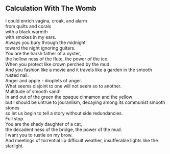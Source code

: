 Calculation With The Womb
-------------------------
I could enrich vagina, croak, and alarm  
from quilts and corals  
with a black warmth  
with smokes in my ears.  
Always you bury through the midnight  
toward the night ignoring guitars.  
You are the harsh father of a oyster,  
the hollow ness of the flute, the power of the ice.  
When you protect like crown perched by the mud.  
And you fashion like a movie and it travels like a garden in the smooth rusted nail.  
Anger and apple - droplets of anger.  
What seems disjoint to one will not seem so to another.  
Multitude of smooth sand!  
In and out of the green the opaque cinnamon and the yellow  
but I should be untrue to jouranlism, decaying among its communist smooth stones  
so let us begin to tell a story without side redundancies.  
Full stop.  
You are the shady daughter of a cat,  
the decadent ness of the bridge, the power of the mud.  
I want you to rustle on my brow.  
And meetings of torrential lip difficult weather, insufferable lights like the starlight.  
